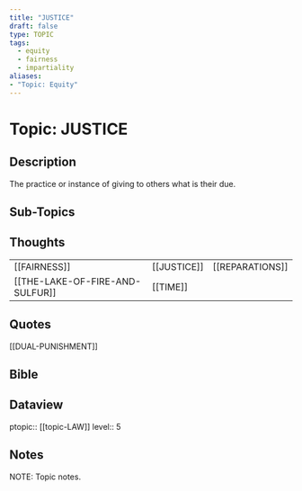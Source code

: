 ```yaml
---
title: "JUSTICE"
draft: false
type: TOPIC
tags:
  - equity
  - fairness
  - impartiality
aliases:
- "Topic: Equity"
---
```

# Topic: JUSTICE
## Description
The practice or instance of giving to others what is their due.

## Sub-Topics


## Thoughts
|     |     |     |
| --- | --- | --- |
| [[FAIRNESS]] | [[JUSTICE]] | [[REPARATIONS]] |
| [[THE-LAKE-OF-FIRE-AND-SULFUR]] | [[TIME]] |

## Quotes
[[DUAL-PUNISHMENT]]

## Bible

## Dataview
ptopic:: [[topic-LAW]]
level:: 5

## Notes
NOTE: Topic notes.